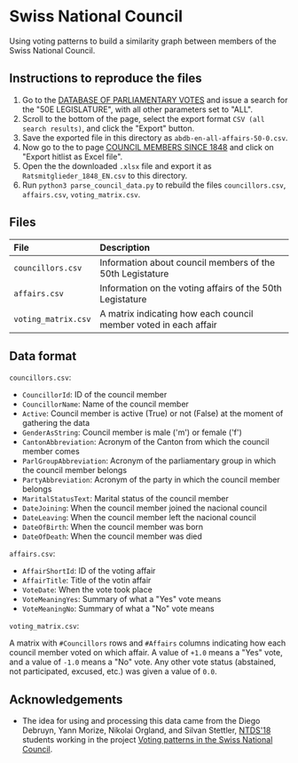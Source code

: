 # Swiss National Council

Using voting patterns to build a similarity graph between members of the Swiss National Council.


## Instructions to reproduce the files

1. Go to the [DATABASE OF PARLIAMENTARY VOTES][dbpv] and issue a search for the "50E LEGISLATURE", with all other parameters set to "ALL".
2. Scroll to the bottom of the page, select the export format `CSV (all search results)`, and click the "Export" button.
3. Save the exported file in this directory as `abdb-en-all-affairs-50-0.csv`.
4. Now go to the to page [COUNCIL MEMBERS SINCE 1848][cms1848] and click on "Export hitlist as Excel file".
5. Open the the downloaded `.xlsx` file and export it as `Ratsmitglieder_1848_EN.csv` to this directory.
6. Run `python3 parse_council_data.py` to rebuild the files `councillors.csv`, `affairs.csv`, `voting_matrix.csv`.


## Files

| File                             | Description                                                     |
| :------------------------------- | :-------------------------------------------------------------- |
| `councillors.csv`                | Information about council members of the 50th Legistature       |
| `affairs.csv`                    | Information on the voting affairs of the 50th Legistature       |
| `voting_matrix.csv`              | A matrix indicating how each council member voted in each affair|


## Data format

`councillors.csv`:

- `CouncillorId`: ID of the council member
- `CouncillorName`: Name of the council member
- `Active`: Council member is active (True) or not (False) at the moment of gathering the data
- `GenderAsString`: Council member is male ('m') or female ('f')
- `CantonAbbreviation`: Acronym of the Canton from which the council member comes
- `ParlGroupAbbreviation`: Acronym of the parliamentary group in which the council member belongs
- `PartyAbbreviation`: Acronym of the party in which the council member belongs
- `MaritalStatusText`: Marital status of the council member
- `DateJoining`: When the council member joined the nacional council
- `DateLeaving`: When the council member left the nacional council
- `DateOfBirth`: When the council member was born
- `DateOfDeath`: When the council member was died

`affairs.csv`:

- `AffairShortId`: ID of the voting affair
- `AffairTitle`: Title of the votin affair
- `VoteDate`: When the vote took place
- `VoteMeaningYes`: Summary of what a "Yes" vote means
- `VoteMeaningNo`: Summary of what a "No" vote means

`voting_matrix.csv`:

A matrix with `#Councillors` rows and `#Affairs` columns indicating how each council member voted on which affair. A value of `+1.0` means a "Yes" vote, and a value of `-1.0` means a "No" vote. Any other vote status (abstained, not participated, excused, etc.) was given a value of `0.0`.


## Acknowledgements

- The idea for using and processing this data came from the Diego Debruyn, Yann Morize, Nikolai Orgland, and Silvan Stettler, [NTDS'18][ntds2018] students working in the project [Voting patterns in the Swiss National Council][swiss_council].



[dbpv]: https://www.parlament.ch/en/ratsbetrieb/abstimmungen/abstimmungs-datenbank-nr
[cms1848]: https://www.parlament.ch/en/ratsmitglieder
[swiss_council]: https://github.com/nikolaiorgland/conseil_national
[ntds2018]: https://github.com/mdeff/ntds_2018

